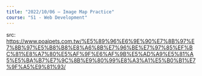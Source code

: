 ```yaml
---
title: "2022/10/06 – Image Map Practice"
course: "S1 - Web Development"
---
```


src: <https://www.poaipets.com.tw/%E5%89%96%E6%9E%90%E7%8B%97%E7%8B%97%E5%B8%B8%E8%A6%8B%E7%96%BE%E7%97%85%EF%BC%81%E8%A7%80%E5%AF%9F%E6%AF%9B%E5%AD%A9%E5%81%A5%E5%BA%B7%E7%9C%8B%E9%80%99%E8%A3%A1%E5%B0%B1%E7%9F%A5%E9%81%93/>
